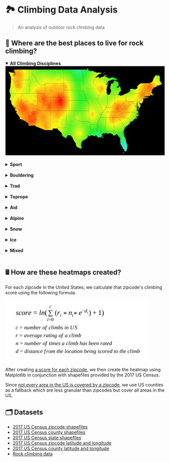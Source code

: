 # 🏞️ Climbing Data Analysis

> An analysis of outdoor rock climbing data

## 🌄 Where are the best places to live for rock climbing?

<details open>
  <summary><b>All Climbing Disciplines</b></summary>
  <img src="./heatmaps/all.jpg">
</details>

<br/>

<details>
  <summary><b>Sport</b></summary>
  <img src="./heatmaps/sport.jpg">
</details>

<br/>

<details>
  <summary><b>Bouldering</b></summary>
  <img src="./heatmaps/boulder.jpg">
</details>

<br/>

<details>
  <summary><b>Trad</b></summary>
  <img src="./heatmaps/trad.jpg">
</details>

<br/>

<details>
  <summary><b>Toprope</b></summary>
  <img src="./heatmaps/toprope.jpg">
</details>

<br/>

<details>
  <summary><b>Aid</b></summary>
  <img src="./heatmaps/aid.jpg">
</details>

<br/>

<details>
  <summary><b>Alpine</b></summary>
  <img src="./heatmaps/alpine.jpg">
</details>

<br/>

<details>
  <summary><b>Snow</b></summary>
  <img src="./heatmaps/snow.jpg">
</details>

<br/>

<details>
  <summary><b>Ice</b></summary>
  <img src="./heatmaps/ice.jpg">
</details>

<br/>

<details>
  <summary><b>Mixed</b></summary>
  <img src="./heatmaps/mixed.jpg">
</details>

<br/>

## 🖩 How are these heatmaps created?

For each zipcode in the United States, we calculate that zipcode's climbing score using the following formula.

<img src="./equation.png" width="450">

After creating [a score for each zipcode](./data/geo-scores), we then create the heatmap using Matplotlib in conjunction with shapefiles provided by the 2017 US Census.

Since [not every area in the US is covered by a zipcode](https://www.reddit.com/r/MapPorn/comments/938z9e/map_of_us_zip_code_regions/), we use US counties as a fallback which are less granular than zipcodes but cover all areas in the US.

## 🗂️ Datasets

- [2017 US Census zipcode shapefiles](https://www.census.gov/geo/maps-data/data/cbf/cbf_counties.html)
- [2017 US Census county shapefiles](https://www.census.gov/geo/maps-data/data/cbf/cbf_counties.html)
- [2017 US Census state shapefiles](https://www.census.gov/geo/maps-data/data/cbf/cbf_counties.html)
- [2017 US Census zipcode latitude and longitude](https://gist.github.com/erichurst/7882666)
- [2017 US Census county latitude and longitude](https://www.census.gov/geo/maps-data/data/gazetteer2017.html)
- [Rock climbing data](https://github.com/alexcrist/mountain-project-scraper)
